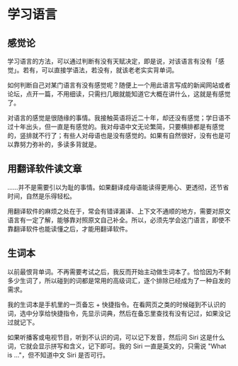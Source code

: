 # 学习语言

## 感觉论

学习语言的方法，可以通过判断有没有天赋决定，即是说，对该语言有没有「感觉」。若有，可以直接学语法，若没有，就该老老实实背单词。

如何判断自己对某门语言有没有感觉呢？随便上一个用此语言写成的新闻网站或者论坛，点开一篇，不用细读，只需扫几眼就能知道它大概在讲什么，这就是有感觉了。

对语言的感觉是很随缘的事情。我接触英语将近二十年，却还没有感觉；学日语不过十年出头，但一直是有感觉的。我对母语中文无论繁简，只要横排都是有感觉的，竖排就不行了；有些人对母语也是没有感觉的。如果有自然很好，没有也是可以靠努力弥补的，多读多背就是。

## 用翻译软件读文章

……并不是需要引以为耻的事情。如果翻译成母语能读得更用心、更透彻，还节省时间，自然是乐得轻松。

用翻译软件的麻烦之处在于，常会有错译漏译、上下文不通顺的地方，需要对原文语言有一定了解，能够靠对照原文自己补全。所以，必须先学会这门语言，即使不靠翻译软件也能读懂之后，才能用翻译软件。

## 生词本

以前最恨背单词。不再需要考试之后，我反而开始主动做生词本了。恰恰因为不剩多少生词了，所以碰到的词都是常用的高级词汇，逐个排除已经成为了一种自发的需求。

我的生词本是手机里的一页备忘 + 快捷指令。在看网页之类的时候碰到不认识的词，选中分享给快捷指令，先显示词典，然后在备忘里查找有没有记过，如果没记过就记下。

如果听播客或电视节目，听到不认识的词，可以记下发音，然后问 Siri 这是什么词，它就会显示拼写和含义，记下即可。我的 Siri 一直是英文的，只需说 "What is …"，但不知道中文 Siri 是否可行。

